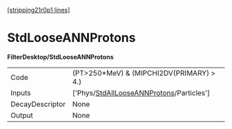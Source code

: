 [[stripping21r0p1 lines]](./stripping21r0p1-index)

# StdLooseANNProtons

**FilterDesktop/StdLooseANNProtons**

|                 |                                                                                                       |
|-----------------|-------------------------------------------------------------------------------------------------------|
| Code            | (PT\>250\*MeV) & (MIPCHI2DV(PRIMARY) \> 4.)                                                           |
| Inputs          | ['Phys/[StdAllLooseANNProtons](./stripping21r0p1-commonparticles-stdalllooseannprotons)/Particles'] |
| DecayDescriptor | None                                                                                                  |
| Output          | None                                                                                                  |
